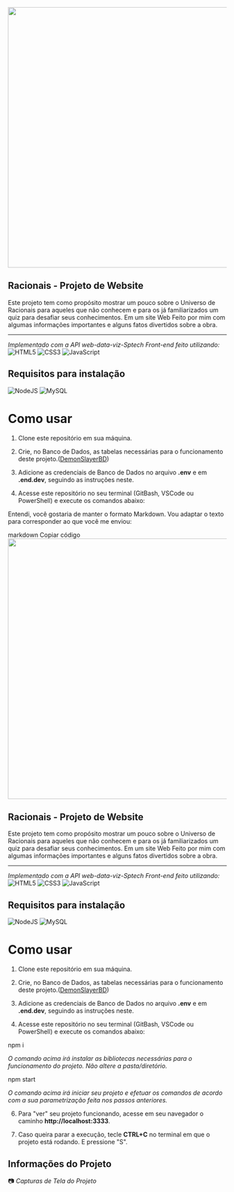 <img src="/public/assets/imgs/Crianças do futuro.jpeg" width="600px">

## Racionais - Projeto de Website

Este projeto tem como propósito mostrar um pouco sobre o Universo de Racionais para aqueles que não conhecem e para os já familiarizados um quiz para desafiar seus conhecimentos. Em um site Web Feito por mim com algumas informações importantes e alguns fatos divertidos sobre a obra.

<hr>

_Implementado com a API web-data-viz-Sptech_
_Front-end feito utilizando:_ <br>
![HTML5](https://img.shields.io/badge/html5-%23E34F26.svg?style=for-the-badge&logo=html5&logoColor=white)
![CSS3](https://img.shields.io/badge/css3-%231572B6.svg?style=for-the-badge&logo=css3&logoColor=white)
![JavaScript](https://img.shields.io/badge/javascript-%23323330.svg?style=for-the-badge&logo=javascript&logoColor=%23F7DF1E)


## Requisitos para instalação 
![NodeJS](https://img.shields.io/badge/node.js-6DA55F?style=for-the-badge&logo=node.js&logoColor=white)
![MySQL](https://img.shields.io/badge/MySQL-005C84?style=for-the-badge&logo=mysql&logoColor=white)

# Como usar

1. Clone este repositório em sua máquina.


1. Crie, no Banco de Dados, as tabelas necessárias para o funcionamento deste projeto.(<a href="/src/database/script-tabelas.sql">DemonSlayerBD</a>)


3. Adicione as credenciais de Banco de Dados no arquivo **.env** e em **.end.dev**, seguindo as instruções neste.

4. Acesse este repositório no seu terminal (GitBash, VSCode ou PowerShell) e execute os comandos abaixo:


Entendi, você gostaria de manter o formato Markdown. Vou adaptar o texto para corresponder ao que você me enviou:

markdown
Copiar código
<img src="/public/img/Honoikazuchi_no_Kami.webp" width="600px">

## Racionais - Projeto de Website

Este projeto tem como propósito mostrar um pouco sobre o Universo de Racionais para aqueles que não conhecem e para os já familiarizados um quiz para desafiar seus conhecimentos. Em um site Web Feito por mim com algumas informações importantes e alguns fatos divertidos sobre a obra.

<hr>

_Implementado com a API web-data-viz-Sptech_
_Front-end feito utilizando:_ <br>
![HTML5](https://img.shields.io/badge/html5-%23E34F26.svg?style=for-the-badge&logo=html5&logoColor=white)
![CSS3](https://img.shields.io/badge/css3-%231572B6.svg?style=for-the-badge&logo=css3&logoColor=white)
![JavaScript](https://img.shields.io/badge/javascript-%23323330.svg?style=for-the-badge&logo=javascript&logoColor=%23F7DF1E)


## Requisitos para instalação 
![NodeJS](https://img.shields.io/badge/node.js-6DA55F?style=for-the-badge&logo=node.js&logoColor=white)
![MySQL](https://img.shields.io/badge/MySQL-005C84?style=for-the-badge&logo=mysql&logoColor=white)

# Como usar

1. Clone este repositório em sua máquina.


1. Crie, no Banco de Dados, as tabelas necessárias para o funcionamento deste projeto.(<a href="src/database/script-tabelas.sql">DemonSlayerBD</a>)


3. Adicione as credenciais de Banco de Dados no arquivo **.env** e em **.end.dev**, seguindo as instruções neste.

4. Acesse este repositório no seu terminal (GitBash, VSCode ou PowerShell) e execute os comandos abaixo:

npm i

_O comando acima irá instalar as bibliotecas necessárias para o funcionamento do projeto. Não altere a pasta/diretório._

npm start  

_O comando acima irá iniciar seu projeto e efetuar os comandos de acordo com a sua parametrização feita nos passos anteriores._

6. Para "ver" seu projeto funcionando, acesse em seu navegador o caminho **http://localhost:3333**.

7. Caso queira parar a execução, tecle **CTRL+C** no terminal em que o projeto está rodando. E pressione "S".


## Informações do Projeto

📷 _Capturas de Tela do Projeto_

<img src=""> <br>
##
<img src=""> <br>
##
<img src=""> <br>
##   



